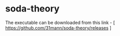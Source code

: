 # soda-theory
The executable can be downloaded from this link - [ https://github.com/31mann/soda-theory/releases ]
